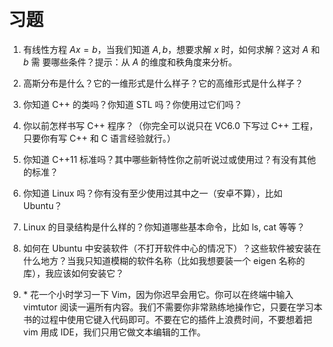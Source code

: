 &emsp;
# 习题

1. 有线性方程 $Ax = b$，当我们知道 $A, b$，想要求解 $x$ 时，如何求解？这对 $A$ 和 $b$ 需
要哪些条件？提示：从 $A$ 的维度和秩角度来分析。

2. 高斯分布是什么？它的一维形式是什么样子？它的高维形式是什么样子？

3. 你知道 C++ 的类吗？你知道 STL 吗？你使用过它们吗？

4. 你以前怎样书写 C++ 程序？（你完全可以说只在 VC6.0 下写过 C++ 工程，只要你有写 C++ 和 C 语言经验就行。）

5. 你知道 C++11 标准吗？其中哪些新特性你之前听说过或使用过？有没有其他的标准？

6. 你知道 Linux 吗？你有没有至少使用过其中之一（安卓不算），比如 Ubuntu？

7. Linux 的目录结构是什么样的？你知道哪些基本命令，比如 ls, cat 等等？

8. 如何在 Ubuntu 中安装软件（不打开软件中心的情况下）？这些软件被安装在什么地方？当我只知道模糊的软件名称（比如我想要装一个 eigen 名称的库），我应该如何安装它？

9. \* 花一个小时学习一下 Vim，因为你迟早会用它。你可以在终端中输入 vimtutor 阅读一遍所有内容。我们不需要你非常熟练地操作它，只要在学习本书的过程中使用它键入代码即可。不要在它的插件上浪费时间，不要想着把 vim 用成 IDE，我们只用它做文本编辑的工作。